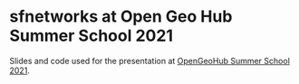 # sfnetworks at Open Geo Hub Summer School 2021

Slides and code used for the presentation at [OpenGeoHub Summer School 2021](https://opengeohub.org/summer_school_2021). 
